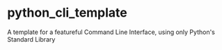 # python_cli_template
A template for a featureful Command Line Interface, using only Python's Standard Library
